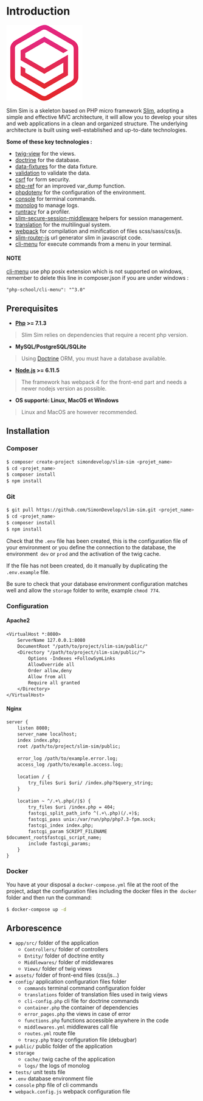 # Introduction

![](https://github.com/SimonDevelop/slim-sim/raw/master/assets/img/logo.png)

Slim Sim is a skeleton based on PHP micro framework [Slim](https://www.slimframework.com/), adopting a simple and effective MVC architecture, it will allow you to develop your sites and web applications in a clean and organized structure.
The underlying architecture is built using well-established and up-to-date technologies.

**Some of these key technologies :**
- [twig-view](https://github.com/slimphp/Twig-View) for the views.
- [doctrine](https://github.com/doctrine/doctrine2) for the database.
- [data-fixtures](https://github.com/doctrine/data-fixtures) for the data fixture.
- [validation](https://github.com/Respect/Validation) to validate the data.
- [csrf](https://github.com/slimphp/Slim-Csrf) for form security.
- [php-ref](https://github.com/digitalnature/php-ref) for an improved var_dump function.
- [phpdotenv](https://github.com/vlucas/phpdotenv) for the configuration of the environment.
- [console](https://github.com/symfony/console) for terminal commands.
- [monolog](https://github.com/Seldaek/monolog) to manage logs.
- [runtracy](https://github.com/runcmf/runtracy) for a profiler.
- [slim-secure-session-middleware](https://github.com/adbario/slim-secure-session-middleware) helpers for session management.
- [translation](https://github.com/symfony/translation) for the multilingual system.
- [webpack](https://github.com/webpack/webpack) for compilation and minification of files scss/sass/css/js.
- [slim-router-js](https://github.com/llvdl/slim-router-js) url generator slim in javascript code.
- [cli-menu](https://github.com/php-school/cli-menu) for execute commands from a menu in your terminal.

#### NOTE
[cli-menu](https://github.com/php-school/cli-menu) use php posix extension which is not supported on windows, remember to delete this line in composer.json if you are under windows :
```
"php-school/cli-menu": "^3.0"
```

## Prerequisites

- **[Php](https://secure.php.net/) >= 7.1.3**
> Slim Sim relies on dependencies that require a recent php version.
- **MySQL/PostgreSQL/SQLite**
> Using [Doctrine](https://github.com/doctrine/orm) ORM, you must have a database available.
- **[Node.js](https://nodejs.org/) >= 6.11.5**
> The framework has webpack 4 for the front-end part and needs a newer nodejs version as possible.
- **OS supporté: Linux, MacOS et Windows**
> Linux and MacOS are however recommended.


## Installation

### Composer
``` bash
$ composer create-project simondevelop/slim-sim <projet_name>
$ cd <projet_name>
$ composer install
$ npm install
```

### Git
``` bash
$ git pull https://github.com/SimonDevelop/slim-sim.git <projet_name>
$ cd <projet_name>
$ composer install
$ npm install
```

Check that the `.env` file has been created, this is the configuration file of your environment or you define the connection to the database, the environment` dev` or `prod` and the activation of the twig cache.

If the file has not been created, do it manually by duplicating the `.env.example` file.

Be sure to check that your database environment configuration matches well and allow the `storage` folder to write, example `chmod 774`.

### Configuration
#### Apache2
``` apacheconf
<VirtualHost *:8080>
    ServerName 127.0.0.1:8080
    DocumentRoot "/path/to/project/slim-sim/public/"
    <Directory "/path/to/project/slim-sim/public/">
        Options -Indexes +FollowSymLinks
        AllowOverride all
        Order allow,deny
        Allow from all
        Require all granted
    </Directory>
</VirtualHost>
```

#### Nginx
``` nginx
server {
    listen 8080;
    server_name localhost;
    index index.php;
    root /path/to/project/slim-sim/public;

    error_log /path/to/example.error.log;
    access_log /path/to/example.access.log;

    location / {
        try_files $uri $uri/ /index.php?$query_string;
    }

    location ~ ^/.+\.php(/|$) {
        try_files $uri /index.php = 404;
	    fastcgi_split_path_info ^(.+\.php)(/.+)$;
        fastcgi_pass unix:/var/run/php/php7.3-fpm.sock;
        fastcgi_index index.php;
        fastcgi_param SCRIPT_FILENAME $document_root$fastcgi_script_name;
        include fastcgi_params;
    }
}
```

### Docker
You have at your disposal a `docker-compose.yml` file at the root of the project, adapt the configuration files including the docker files in the` docker` folder and then run the command:
``` bash
$ docker-compose up -d
```

## Arborescence

- `app/src/` folder of the application
	- `Controllers/` folder of controllers
    - `Entity/` folder of doctrine entity
    - `Middlewares/` folder of middlewares
    - `Views/` folder of twig views
- `assets/` folder of front-end files (css/js...)
- `config/` application configuration files folder
    - `commands` terminal command configuration folder
    - `translations` folder of translation files used in twig views
    - `cli-config.php` cli file for doctrine commands
    - `container.php` the container of dependencies
    - `error_pages.php` the views in case of error
    - `functions.php` functions accessible anywhere in the code
    - `middlewares.yml` middlewares call file
    - `routes.yml` route file
    - `tracy.php` tracy configuration file (debugbar)
- `public/` public folder of the application
- `storage`
	- `cache/` twig cache of the application
	- `logs/` the logs of monolog
- `tests/` unit tests file
- `.env` database environment file
- `console` php file of cli commands
- `webpack.config.js` webpack configuration file
